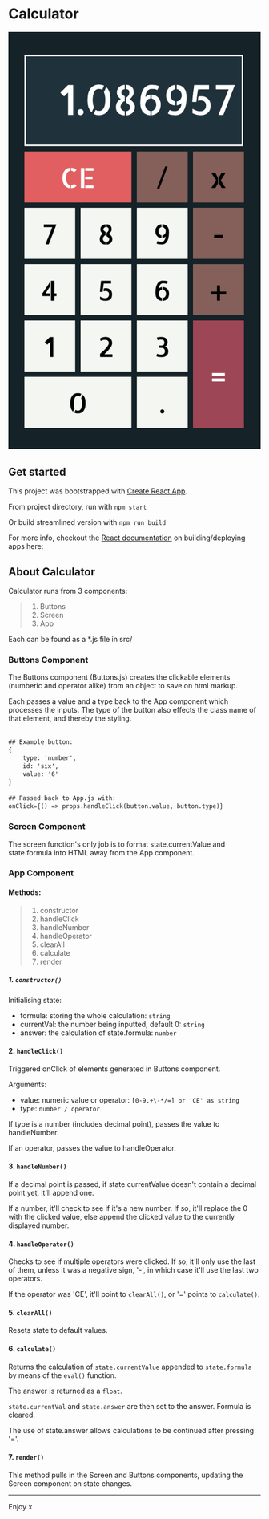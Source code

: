 Calculator
==========

![Screenshot](https://github.com/wRWebDev/calculator/blob/master/Screenshot.png?raw=true)

## Get started

This project was bootstrapped with [Create React App](https://github.com/facebook/create-react-app).

From project directory, run with
`npm start`

Or build streamlined version with
`npm run build`

For more info, checkout the [React documentation](https://reactjs.org/docs/getting-started.html) on building/deploying apps here:

## About Calculator

Calculator runs from 3 components:
> 1) Buttons
> 2) Screen
> 3) App

Each can be found as a *.js file in src/

### Buttons Component

The Buttons component (Buttons.js) creates the clickable elements (numberic and operator alike) from an object to save on html markup. 

Each passes a value and a type back to the App component which processes the inputs.
The type of the button also effects the class name of that element, and thereby the styling.
```

## Example button:
{
    type: 'number',
    id: 'six',
    value: '6'
}

## Passed back to App.js with:
onClick={() => props.handleClick(button.value, button.type)}

```

### Screen Component

The screen function's only job is to format state.currentValue and state.formula into HTML away from the App component.

### App Component

#### Methods:

> 1) constructor
> 2) handleClick
> 3) handleNumber
> 4) handleOperator
> 5) clearAll
> 6) calculate
> 7) render

##### 1. `constructor()`

Initialising state:
- formula: storing the whole calculation: `string`
- currentVal: the number being inputted, default 0: `string`
- answer: the calculation of state.formula: `number`

#### 2. `handleClick()`

Triggered onClick of elements generated in Buttons component.

Arguments:
- value: numeric value or operator: `[0-9.+\-*/=] or 'CE' as string`
- type: `number / operator`

If type is a number (includes decimal point), passes the value to handleNumber.

If an operator, passes the value to handleOperator.

#### 3. `handleNumber()`

If a decimal point is passed, if state.currentValue doesn't contain a decimal point yet, it'll append one.

If a number, it'll check to see if it's a new number.
If so, it'll replace the 0 with the clicked value, else append the clicked value to the currently displayed number.

#### 4. `handleOperator()`

Checks to see if multiple operators were clicked. If so, it'll only use the last of them, unless it was a negative sign, '-', in which case it'll use the last two operators.

If the operator was 'CE', it'll point to `clearAll()`, or '=' points to `calculate()`.

#### 5. `clearAll()`

Resets state to default values.

#### 6. `calculate()`

Returns the calculation of `state.currentValue` appended to `state.formula` by means of the `eval()` function. 

The answer is returned as a `float`.

`state.currentVal` and `state.answer` are then set to the answer. Formula is cleared.

The use of state.answer allows calculations to be continued after pressing '='.

#### 7. `render()`

This method pulls in the Screen and Buttons components, updating the Screen component on state changes.

-----------------------------------------

Enjoy x